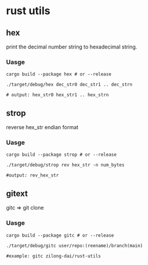 # rust utils

## hex
print the decimal number string to hexadecimal string.

### Uasge
 
```shell
cargo build --package hex # or --release

./target/debug/hex dec_str0 dec_str1 .. dec_strn

# output: hex_str0 hex_str1 .. hex_strn
```

## strop
reverse hex_str endian format

### Uasge
 
```shell
cargo build --package strop # or --release

./target/debug/strop rev hex_str -n num_bytes

#output: rev_hex_str
```

## gitext
gitc => git clone

### Uasge
 
```shell
cargo build --package gitc # or --release

./target/debug/gitc user/repo:(reename)/branch(main)

#example: gitc zilong-dai/rust-utils
```

